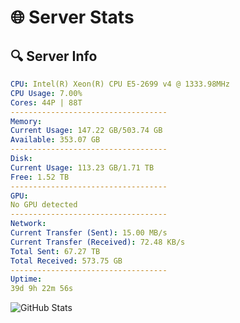 # 🌐 Server Stats
## 🔍 Server Info
```yaml
CPU: Intel(R) Xeon(R) CPU E5-2699 v4 @ 1333.98MHz
CPU Usage: 7.00%
Cores: 44P | 88T
-----------------------------------
Memory:
Current Usage: 147.22 GB/503.74 GB
Available: 353.07 GB
-----------------------------------
Disk:
Current Usage: 113.23 GB/1.71 TB
Free: 1.52 TB
-----------------------------------
GPU:
No GPU detected
-----------------------------------
Network:
Current Transfer (Sent): 15.00 MB/s
Current Transfer (Received): 72.48 KB/s
Total Sent: 67.27 TB
Total Received: 573.75 GB
-----------------------------------
Uptime:
39d 9h 22m 56s
```
![GitHub Stats](https://img.shields.io/badge/Updated-2025-04-16_06:45:45-blue)